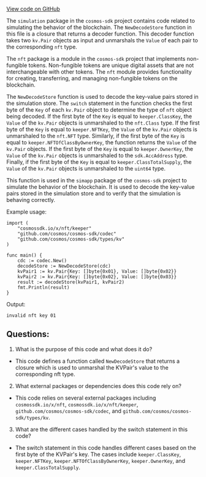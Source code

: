 [View code on GitHub](https://github.com/cosmos/cosmos-sdk/blob/main/x/nft/simulation/decoder.go)

The `simulation` package in the `cosmos-sdk` project contains code related to simulating the behavior of the blockchain. The `NewDecodeStore` function in this file is a closure that returns a decoder function. This decoder function takes two `kv.Pair` objects as input and unmarshals the `Value` of each pair to the corresponding `nft` type. 

The `nft` package is a module in the `cosmos-sdk` project that implements non-fungible tokens. Non-fungible tokens are unique digital assets that are not interchangeable with other tokens. The `nft` module provides functionality for creating, transferring, and managing non-fungible tokens on the blockchain.

The `NewDecodeStore` function is used to decode the key-value pairs stored in the simulation store. The `switch` statement in the function checks the first byte of the `Key` of each `kv.Pair` object to determine the type of `nft` object being decoded. If the first byte of the `Key` is equal to `keeper.ClassKey`, the `Value` of the `kv.Pair` objects is unmarshaled to the `nft.Class` type. If the first byte of the `Key` is equal to `keeper.NFTKey`, the `Value` of the `kv.Pair` objects is unmarshaled to the `nft.NFT` type. Similarly, if the first byte of the `Key` is equal to `keeper.NFTOfClassByOwnerKey`, the function returns the `Value` of the `kv.Pair` objects. If the first byte of the `Key` is equal to `keeper.OwnerKey`, the `Value` of the `kv.Pair` objects is unmarshaled to the `sdk.AccAddress` type. Finally, if the first byte of the `Key` is equal to `keeper.ClassTotalSupply`, the `Value` of the `kv.Pair` objects is unmarshaled to the `uint64` type.

This function is used in the `simapp` package of the `cosmos-sdk` project to simulate the behavior of the blockchain. It is used to decode the key-value pairs stored in the simulation store and to verify that the simulation is behaving correctly. 

Example usage:

```
import (
    "cosmossdk.io/x/nft/keeper"
    "github.com/cosmos/cosmos-sdk/codec"
    "github.com/cosmos/cosmos-sdk/types/kv"
)

func main() {
    cdc := codec.New()
    decodeStore := NewDecodeStore(cdc)
    kvPair1 := kv.Pair{Key: []byte{0x01}, Value: []byte{0x02}}
    kvPair2 := kv.Pair{Key: []byte{0x02}, Value: []byte{0x03}}
    result := decodeStore(kvPair1, kvPair2)
    fmt.Println(result)
}
```

Output:
```
invalid nft key 01
```
## Questions: 
 1. What is the purpose of this code and what does it do?
- This code defines a function called `NewDecodeStore` that returns a closure which is used to unmarshal the KVPair's value to the corresponding nft type.

2. What external packages or dependencies does this code rely on?
- This code relies on several external packages including `cosmossdk.io/x/nft`, `cosmossdk.io/x/nft/keeper`, `github.com/cosmos/cosmos-sdk/codec`, and `github.com/cosmos/cosmos-sdk/types/kv`.

3. What are the different cases handled by the switch statement in this code?
- The switch statement in this code handles different cases based on the first byte of the KVPair's key. The cases include `keeper.ClassKey`, `keeper.NFTKey`, `keeper.NFTOfClassByOwnerKey`, `keeper.OwnerKey`, and `keeper.ClassTotalSupply`.